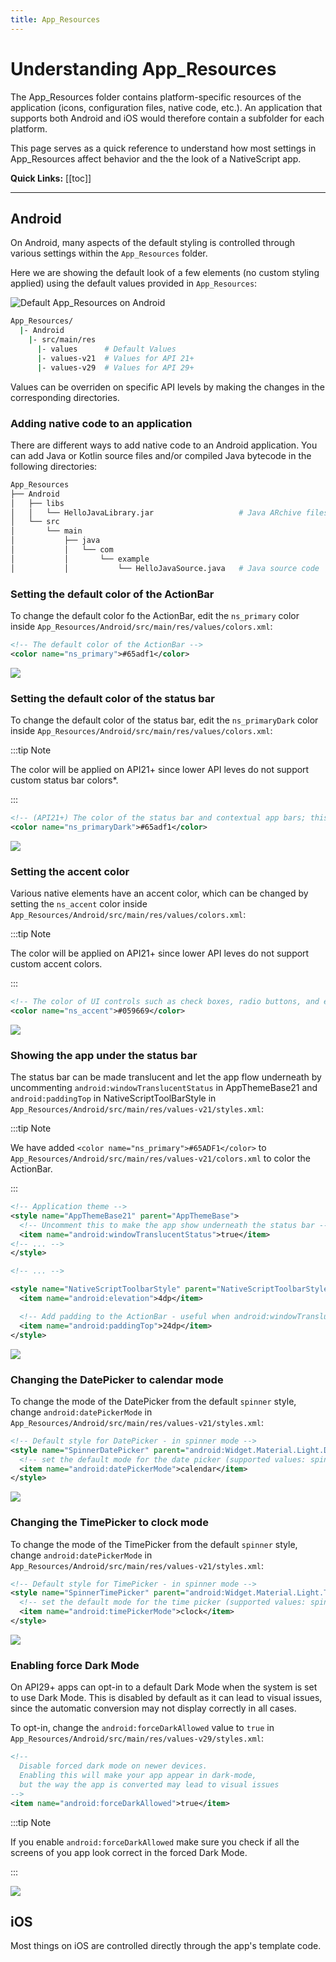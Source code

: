 ```yaml
---
title: App_Resources
---
```


# Understanding App_Resources

The App_Resources folder contains platform-specific resources of the application (icons, configuration files, native code, etc.).  An application that supports both Android and iOS would therefore contain a subfolder for each platform.

This page serves as a quick reference to understand how most settings in App_Resources affect behavior and the the look of a NativeScript app.

**Quick Links:**
[[toc]]

---

## Android

On Android, many aspects of the default styling is controlled through various settings within the `App_Resources` folder.

Here we are showing the default look of a few elements (no custom styling applied) using the default values provided in `App_Resources`:

![Default App_Resources on Android](/assets/app-resources/default_app_resources_android.png)

```bash
App_Resources/
  |- Android
    |- src/main/res
      |- values      # Default Values
      |- values-v21  # Values for API 21+
      |- values-v29  # Values for API 29+
```

Values can be overriden on specific API levels by making the changes in the corresponding directories.

### Adding native code to an application

There are different ways to add native code to an Android application.  You can add Java or Kotlin source files and/or compiled Java bytecode in the following directories:

```bash
App_Resources
├── Android
│   ├── libs
│   │   └── HelloJavaLibrary.jar                   # Java ARchive files
│   └── src
│       └── main
│           ├── java
│           │   └── com
│           │       └── example
│           │           └── HelloJavaSource.java   # Java source code
```

### Setting the default color of the ActionBar

To change the default color fo the ActionBar, edit the `ns_primary` color inside `App_Resources/Android/src/main/res/values/colors.xml`:

```xml
<!-- The default color of the ActionBar -->
<color name="ns_primary">#65adf1</color>
```

![](/assets/app-resources/custom_action_bar_color.png)

### Setting the default color of the status bar

To change the default color of the status bar, edit the `ns_primaryDark` color inside `App_Resources/Android/src/main/res/values/colors.xml`:

:::tip Note

The color will be applied on API21+ since lower API leves do not support custom status bar colors\*.

:::

```xml
<!-- (API21+) The color of the status bar and contextual app bars; this is normally a dark version of colorPrimary. -->
<color name="ns_primaryDark">#65adf1</color>
```

![](/assets/app-resources/custom_status_bar_color.png)

### Setting the accent color

Various native elements have an accent color, which can be changed by setting the `ns_accent` color inside `App_Resources/Android/src/main/res/values/colors.xml`:

:::tip Note

The color will be applied on API21+ since lower API leves do not support custom accent colors.

:::

```xml
<!-- The color of UI controls such as check boxes, radio buttons, and edit text boxes. -->
<color name="ns_accent">#059669</color>
```

![](/assets/app-resources/custom_accent_color.png)

### Showing the app under the status bar

The status bar can be made translucent and let the app flow underneath by uncommenting `android:windowTranslucentStatus` in AppThemeBase21 and `android:paddingTop` in NativeScriptToolBarStyle in `App_Resources/Android/src/main/res/values-v21/styles.xml`:

:::tip Note

We have added `<color name="ns_primary">#65ADF1</color>` to `App_Resources/Android/src/main/res/values-v21/colors.xml` to color the ActionBar.

:::

```xml
<!-- Application theme -->
<style name="AppThemeBase21" parent="AppThemeBase">
  <!-- Uncomment this to make the app show underneath the status bar -->
  <item name="android:windowTranslucentStatus">true</item>
<!-- ... -->
</style>

<!-- ... -->

<style name="NativeScriptToolbarStyle" parent="NativeScriptToolbarStyleBase">
  <item name="android:elevation">4dp</item>

  <!-- Add padding to the ActionBar - useful when android:windowTranslucentStatus is set to true -->
  <item name="android:paddingTop">24dp</item>
</style>
```

![](/assets/app-resources/action_bar_under_status_bar.png)

### Changing the DatePicker to calendar mode

To change the mode of the DatePicker from the default `spinner` style, change `android:datePickerMode` in `App_Resources/Android/src/main/res/values-v21/styles.xml`:

```xml
<!-- Default style for DatePicker - in spinner mode -->
<style name="SpinnerDatePicker" parent="android:Widget.Material.Light.DatePicker">
  <!-- set the default mode for the date picker (supported values: spinner, calendar)  -->
  <item name="android:datePickerMode">calendar</item>
</style>
```

![](/assets/app-resources/date_picker_calendar_mode.png)

### Changing the TimePicker to clock mode

To change the mode of the TimePicker from the default `spinner` style, change `android:datePickerMode` in `App_Resources/Android/src/main/res/values-v21/styles.xml`:

```xml
<!-- Default style for TimePicker - in spinner mode -->
<style name="SpinnerTimePicker" parent="android:Widget.Material.Light.TimePicker">
  <!-- set the default mode for the time picker (supported values: spinner, clock)  -->
  <item name="android:timePickerMode">clock</item>
</style>
```

![](/assets/app-resources/time_picker_clock_mode.png)

### Enabling force Dark Mode

On API29+ apps can opt-in to a default Dark Mode when the system is set to use Dark Mode. This is disabled by default as it can lead to visual issues, since the automatic conversion may not display correctly in all cases.

To opt-in, change the `android:forceDarkAllowed` value to `true` in `App_Resources/Android/src/main/res/values-v29/styles.xml`:

```xml
<!-- 
  Disable forced dark mode on newer devices. 
  Enabling this will make your app appear in dark-mode, 
  but the way the app is converted may lead to visual issues 
-->
<item name="android:forceDarkAllowed">true</item>
```

:::tip Note

If you enable `android:forceDarkAllowed` make sure you check if all the screens of you app look correct in the forced Dark Mode.

:::

![](/assets/app-resources/android_force_dark_mode.png)

## iOS

Most things on iOS are controlled directly through the app's template code.
